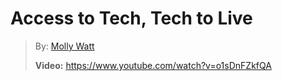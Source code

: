 # Access to Tech, Tech to Live

> By: [Molly Watt](https://beyondtellerrand.com/events/dusseldorf-2021/speakers/molly-watt)
>
> **Video:** https://www.youtube.com/watch?v=o1sDnFZkfQA